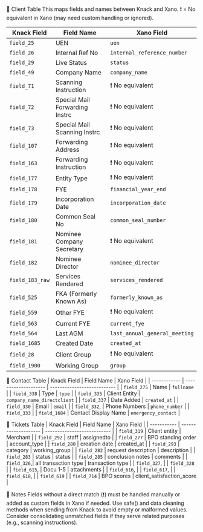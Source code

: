 👤 Client Table
This maps fields and names between Knack and Xano.
❗️ = No equivalent in Xano (may need custom handling or ignored).

| Knack Field     | Field Name                     | Xano Field                    |
| --------------- | ------------------------------ | ----------------------------- |
| `field_25`      | UEN                            | `uen`                         |
| `field_26`      | Internal Ref No                | `internal_reference_number`   |
| `field_29`      | Live Status                    | `status`                      |
| `field_49`      | Company Name                   | `company_name`                |
| `field_71`      | Scanning Instruction           | ❗️ No equivalent             |
| `field_72`      | Special Mail Forwarding Instrc | ❗️ No equivalent             |
| `field_73`      | Special Mail Scanning Instrc   | ❗️ No equivalent             |
| `field_107`     | Forwarding Address             | ❗️ No equivalent             |
| `field_163`     | Forwarding Instruction         | ❗️ No equivalent             |
| `field_177`     | Entity Type                    | ❗️ No equivalent             |
| `field_178`     | FYE                            | `financial_year_end`          |
| `field_179`     | Incorporation Date             | `incorporation_date`          |
| `field_180`     | Common Seal No                 | `common_seal_number`          |
| `field_181`     | Nominee Company Secretary      | ❗️ No equivalent             |
| `field_182`     | Nominee Director               | `nominee_director`            |
| `field_183_raw` | Services Rendered              | `services_rendered`           |
| `field_525`     | FKA (Formerly Known As)        | `formerly_known_as`           |
| `field_559`     | Other FYE                      | ❗️ No equivalent             |
| `field_563`     | Current FYE                    | `current_fye`                 |
| `field_564`     | Last AGM                       | `last_annual_general_meeting` |
| `field_1685`    | Created Date                   | `created_at`                  |
| `field_28`      | Client Group                   | ❗️ No equivalent             |
| `field_1900`    | Working Group                  | `group`                       |

📇 Contact Table
| Knack Field | Field Name | Xano Field |
| ------------ | -------------------- | --------------------------- |
| `field_275` | Name | `fullname` |
| `field_338` | Type | `type` |
| `field_335` | Client Entity | `company_name_directclient` |
| `field_337` | Date Added | `created_at` |
| `field_330` | Email | `email` |
| `field_332`, | Phone Numbers | `phone_number` |
| `field_333` |
| `field_1684` | Contact Display Name | `emergency_contact` |

📇 Tickets Table
| Knack Field | Field Name | Xano Field |
| ----------- | -------------------- | --------------------------- |
| `field_319` | Client entity | Merchant |
| `field_292` | staff | assignedto |
| `field_277` | BPO standing order | account_type |
| `field_280` | creation date | created_at |
| `field_293` | category | working_group |
| `field_282` | request description | description |
| `field_283` | status | status |
| `field_285` | conclusion notes | comments |
| `field_326`,| all transaction type | transaction type |
| `field_327`, |
| `field_328` |
| `field_615`, | Docu 1-5 | attachments |
| `field_616`, |
| `field_617`, |
| `field_618`, |
| `field_619` |
| `field_714` | BPO scores | client_satisfaction_score |

📝 Notes
Fields without a direct match (❗️) must be handled manually or added as custom fields in Xano if needed.
Use safe() and data cleaning methods when sending from Knack to avoid empty or malformed values.
Consider consolidating unmatched fields if they serve related purposes (e.g., scanning instructions).
